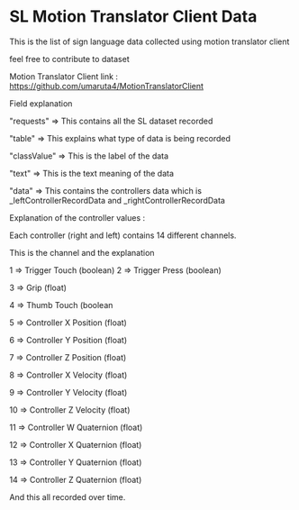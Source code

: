 # SL Motion Translator Client Data

This is the list of sign language data collected using motion translator client

feel free to contribute to dataset

Motion Translator Client link : https://github.com/umaruta4/MotionTranslatorClient


Field explanation

"requests" => This contains all the SL dataset recorded

"table" => This explains what type of data is being recorded

"classValue" => This is the label of the data

"text" => This is the text meaning of the data

"data" => This contains the controllers data which is _leftControllerRecordData and _rightControllerRecordData


Explanation of the controller values :

Each controller (right and left) contains 14 different channels.


This is the channel and the explanation

1 => Trigger Touch (boolean)
2 => Trigger Press (boolean)

3 => Grip (float)

4 => Thumb Touch (boolean

5 => Controller X Position (float)

6 => Controller Y Position (float)

7 => Controller Z Position (float)

8 => Controller X Velocity (float)

9 => Controller Y Velocity (float)

10 => Controller Z Velocity (float)

11 => Controller W Quaternion (float)

12 => Controller X Quaternion (float)

13 => Controller Y Quaternion (float)

14 => Controller Z Quaternion (float)


And this all recorded over time.
